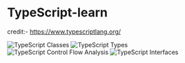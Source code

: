 # TypeScript-learn

credit:- https://www.typescriptlang.org/

![TypeScript Classes](https://user-images.githubusercontent.com/66429052/156883278-6bf91e59-8df2-4794-8e18-bb87b3f17627.png)
![TypeScript Types](https://user-images.githubusercontent.com/66429052/156883279-0272ab7c-0210-4b0b-87cc-bdf391857bbb.png)
![TypeScript Control Flow Analysis](https://user-images.githubusercontent.com/66429052/156883280-38be576f-43c1-44d1-862b-904365d20603.png)
![TypeScript Interfaces](https://user-images.githubusercontent.com/66429052/156883282-3245b09e-4b3c-4d22-ae6c-06a6bab310fe.png)
